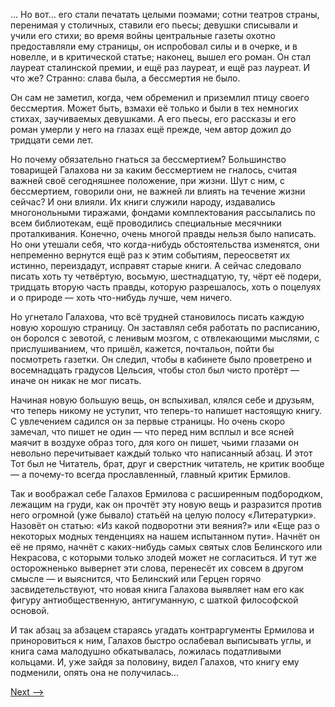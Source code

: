 … Но вот… его стали печатать целыми поэмами; сотни театров страны, перенимая у столичных, ставили его пьесы; девушки списывали и учили его стихи; во время войны центральные газеты охотно предоставляли ему страницы, он испробовал силы и в очерке, и в новелле, и в критической статье; наконец, вышел его роман. Он стал лауреат сталинской премии, и ещё раз лауреат, и ещё раз лауреат. И что же? Странно: слава была, а бессмертия не было.

Он сам не заметил, когда, чем обременил и приземлил птицу своего бессмертия. Может быть, взмахи её только и были в тех немногих стихах, заучиваемых девушками. А его пьесы, его рассказы и его роман умерли у него на глазах ещё прежде, чем автор дожил до тридцати семи лет.

Но почему обязательно гнаться за бессмертием? Большинство товарищей Галахова ни за каким бессмертием не гналось, считая важней своё сегодняшнее положение, при жизни. Шут с ним, с бессмертием, говорили они, не важней ли влиять на течение жизни сейчас? И они влияли. Их книги служили народу, издавались многонольными тиражами, фондами комплектования рассылались по всем библиотекам, ещё проводились специальные месячники проталкивания. Конечно, очень многой правды нельзя было написать. Но они утешали себя, что когда-нибудь обстоятельства изменятся, они непременно вернутся ещё раз к этим событиям, переосветят их истинно, переиздадут, исправят старые книги. А сейчас следовало писать хоть ту четвёртую, восьмую, шестнадцатую, ту, чёрт её подери, тридцать вторую часть правды, которую разрешалось, хоть о поцелуях и о природе — хоть что-нибудь лучше, чем ничего.

Но угнетало Галахова, что всё трудней становилось писать каждую новую хорошую страницу. Он заставлял себя работать по расписанию, он боролся с зевотой, с ленивым мозгом, с отвлекающими мыслями, с прислушиванием, что пришёл, кажется, почтальон, пойти бы посмотреть газетки. Он следил, чтобы в кабинете было проветрено и восемнадцать градусов Цельсия, чтобы стол был чисто протёрт — иначе он никак не мог писать.

Начиная новую большую вещь, он вспыхивал, клялся себе и друзьям, что теперь никому не уступит, что теперь-то напишет настоящую книгу. С увлечением садился он за первые страницы. Но очень скоро замечал, что пишет не один — что перед ним всплыл и все ясней маячит в воздухе образ того, для кого он пишет, чьими глазами он невольно перечитывает каждый только что написанный абзац. И этот Тот был не Читатель, брат, друг и сверстник читатель, не критик вообще — а почему-то всегда прославленный, главный критик Ермилов.

Так и воображал себе Галахов Ермилова с расширенным подбородком, лежащим на груди, как он прочтёт эту новую вещь и разразится против него огромной (уже бывало) статьёй на целую полосу «Литературки». Назовёт он статью: «Из какой подворотни эти веяния?» или «Еще раз о некоторых модных тенденциях на нашем испытанном пути». Начнёт он её не прямо, начнёт с каких-нибудь самых святых слов Белинского или Некрасова, с которыми только злодей может не согласиться. И тут же осторожненько вывернет эти слова, перенесёт их совсем в другом смысле — и выяснится, что Белинский или Герцен горячо засвидетельствуют, что новая книга Галахова выявляет нам его как фигуру антиобщественную, антигуманную, с шаткой философской основой.

И так абзац за абзацем стараясь угадать контраргументы Ермилова и приноровиться к ним, Галахов быстро ослабевал выписывать углы, и книга сама малодушно обкатывалась, ложилась податливыми кольцами. И, уже зайдя за половину, видел Галахов, что книгу ему подменили, опять она не получилась…

[Next -->](https://github.com/AdamSkywalker/literature/blob/master/citations/ru/%D0%A1%D0%BE%D0%BB%D0%B6%D0%B5%D0%BD%D0%B8%D1%86%D1%8B%D0%BD/%D0%92%20%D0%BA%D1%80%D1%83%D0%B3%D0%B5%20%D0%BF%D0%B5%D1%80%D0%B2%D0%BE%D0%BC/29.md)